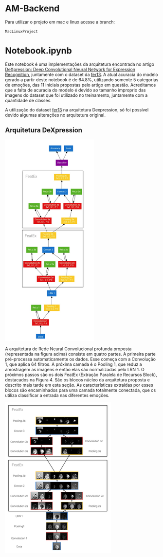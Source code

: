 # AM-Backend
Para utilizar o projeto em mac e linux acesse a branch:
```
MacLinuxProject
```

# Notebook.ipynb
Este notebook é uma implementações da arquitetura encontrada no artigo [DeXpression: Deep Convolutional Neural Network for Expression Recognition](https://paperswithcode.com/paper/dexpression-deep-convolutional-neural-network), juntamente com o dataset da [fer13](https://www.kaggle.com/datasets/gauravsharma99/fer13-cleaned-dataset). A atual acuracia do modelo gerado a partir deste notebook é de 64.8%, utilizando somente 5 categorias de emoções, das 11 iniciais propostas pelo artigo em questão. Acreditamos que a falta de acuracia do modelo é devido ao tamanho improprio das imagens do dataset que foi utilizado no treinamento, juntamente com a quantidade de classes. 

A utilização do dataset [fer13](https://www.kaggle.com/datasets/gauravsharma99/fer13-cleaned-dataset) na arquitetura Dexpression, só foi possível devido algumas alterações no arquitetura original. 

## Arquitetura DeXpression

![](./imgs/arq1.png)

A arquitetura de Rede Neural Convolucional profunda proposta (representada na figura acima) consiste em quatro partes. A primeira parte pré-processa automaticamente os dados. Esse começa com a Convolução 1, que aplica 64 filtros. A próxima camada é o Pooling 1, que reduz a amostragem as imagens e então elas são normalizadas pelo LRN 1. O próximos passos são os dois FeatEx (Extração Paralela de Recursos Block), destacados na Figura 4. São os blocos núcleo da arquitetura proposta e descrito mais tarde em
esta seção. As características extraídas por esses blocos são
encaminhados para uma camada totalmente conectada, que os utiliza
classificar a entrada nas diferentes emoções.

![](./imgs/arq2.png)




